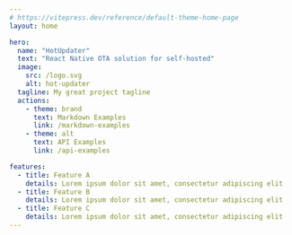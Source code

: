 ```yaml
---
# https://vitepress.dev/reference/default-theme-home-page
layout: home

hero:
  name: "HotUpdater"
  text: "React Native OTA solution for self-hosted"
  image:
    src: /logo.svg
    alt: hot-updater
  tagline: My great project tagline
  actions:
    - theme: brand
      text: Markdown Examples
      link: /markdown-examples
    - theme: alt
      text: API Examples
      link: /api-examples

features:
  - title: Feature A
    details: Lorem ipsum dolor sit amet, consectetur adipiscing elit
  - title: Feature B
    details: Lorem ipsum dolor sit amet, consectetur adipiscing elit
  - title: Feature C
    details: Lorem ipsum dolor sit amet, consectetur adipiscing elit
---
```


